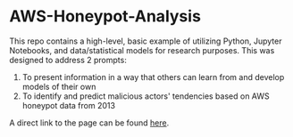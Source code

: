# AWS-Honeypot-Analysis

This repo contains a high-level, basic example of utilizing Python, Jupyter Notebooks, and data/statistical models for research purposes. This was designed to address 2 prompts:
1) To present information in a way that others can learn from and develop models of their own
2) To identify and predict malicious actors' tendencies based on AWS honeypot data from 2013

A direct link to the page can be found [here](https://faazo.github.io/AWS-Honeypot-Analysis/).
